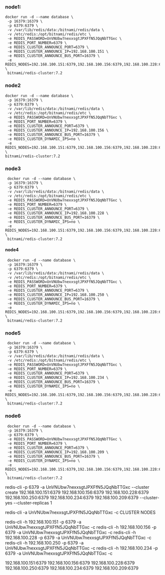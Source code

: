 ### node1:
```
docker run -d --name database \
 -p 16379:16379 \
 -p 6379:6379 \
 -v /var/lib/redis/data:/bitnami/redis/data \
 -v /etc/redis:/opt/bitnami/redis/etc \
 -e REDIS_PASSWORD=UnVNUbw7nexxsgtJPXFfN5JQqNbTTGxc \
 -e REDIS_PORT_NUMBER=6379 \
 -e REDIS_CLUSTER_ANNOUNCE_PORT=6379 \
 -e REDIS_CLUSTER_ANNOUNCE_IP=192.168.100.151 \
 -e REDIS_CLUSTER_ANNOUNCE_BUS_PORT=16379 \
 -e REDIS_NODES=192.168.100.151:6379,192.168.100.156:6379,192.168.100.228:6379,192.168.100.250:6379,192.168.100.234:6379,192.168.100.209:6379 \
 bitnami/redis-cluster:7.2
 ```

### node2
```
docker run -d --name database \
 -p 16379:16379 \
 -p 6379:6379 \
 -v /var/lib/redis/data:/bitnami/redis/data \
 -v /etc/redis:/opt/bitnami/redis/etc \
 -e REDIS_PASSWORD=UnVNUbw7nexxsgtJPXFfN5JQqNbTTGxc \
 -e REDIS_PORT_NUMBER=6379 \
 -e REDIS_CLUSTER_ANNOUNCE_PORT=6379 \
 -e REDIS_CLUSTER_ANNOUNCE_IP=192.168.100.156 \
 -e REDIS_CLUSTER_ANNOUNCE_BUS_PORT=16379 \
 -e REDIS_CLUSTER_DYNAMIC_IPS=no \
 -e REDIS_NODES=192.168.100.151:6379,192.168.100.156:6379,192.168.100.228:6379,192.168.100.250:6379,192.168.100.234:6379,192.168.100.209:6379 \
bitnami/redis-cluster:7.2
```

### node3
```
 docker run -d --name database \
 -p 16379:16379 \
 -p 6379:6379 \
 -v /var/lib/redis/data:/bitnami/redis/data \
 -v /etc/redis:/opt/bitnami/redis/etc \
 -e REDIS_PASSWORD=UnVNUbw7nexxsgtJPXFfN5JQqNbTTGxc \
 -e REDIS_PORT_NUMBER=6379 \
 -e REDIS_CLUSTER_ANNOUNCE_PORT=6379 \
 -e REDIS_CLUSTER_ANNOUNCE_IP=192.168.100.228 \
 -e REDIS_CLUSTER_ANNOUNCE_BUS_PORT=16379 \
 -e REDIS_CLUSTER_DYNAMIC_IPS=no \
 -e REDIS_NODES=192.168.100.151:6379,192.168.100.156:6379,192.168.100.228:6379,192.168.100.250:6379,192.168.100.234:6379,192.168.100.209:6379 \
 bitnami/redis-cluster:7.2
```

#### node4
```
 docker run -d --name database \
 -p 16379:16379 \
 -p 6379:6379 \
 -v /var/lib/redis/data:/bitnami/redis/data \
 -v /etc/redis:/opt/bitnami/redis/etc \
 -e REDIS_PASSWORD=UnVNUbw7nexxsgtJPXFfN5JQqNbTTGxc \
 -e REDIS_PORT_NUMBER=6379 \
 -e REDIS_CLUSTER_ANNOUNCE_PORT=6379 \
 -e REDIS_CLUSTER_ANNOUNCE_IP=192.168.100.250 \
 -e REDIS_CLUSTER_ANNOUNCE_BUS_PORT=16379 \
 -e REDIS_CLUSTER_DYNAMIC_IPS=no \
 -e REDIS_NODES=192.168.100.151:6379,192.168.100.156:6379,192.168.100.228:6379,192.168.100.250:6379,192.168.100.234:6379,192.168.100.209:6379 \
 bitnami/redis-cluster:7.2
```

### node5
```
 docker run -d --name database \
 -p 16379:16379 \
 -p 6379:6379 \
 -v /var/lib/redis/data:/bitnami/redis/data \
 -v /etc/redis:/opt/bitnami/redis/etc \
 -e REDIS_PASSWORD=UnVNUbw7nexxsgtJPXFfN5JQqNbTTGxc \
 -e REDIS_PORT_NUMBER=6379 \
 -e REDIS_CLUSTER_ANNOUNCE_PORT=6379 \
 -e REDIS_CLUSTER_ANNOUNCE_IP=192.168.100.234 \
 -e REDIS_CLUSTER_ANNOUNCE_BUS_PORT=16379 \
 -e REDIS_CLUSTER_DYNAMIC_IPS=no \
 -e REDIS_NODES=192.168.100.151:6379,192.168.100.156:6379,192.168.100.228:6379,192.168.100.250:6379,192.168.100.234:6379,192.168.100.209:6379 \
 bitnami/redis-cluster:7.2
```

### node6
```
 docker run -d --name database \
 -p 16379:16379 \
 -p 6379:6379 \
 -e REDIS_PASSWORD=UnVNUbw7nexxsgtJPXFfN5JQqNbTTGxc \
 -e REDIS_PORT_NUMBER=6379 \
 -e REDIS_CLUSTER_ANNOUNCE_PORT=6379 \
 -e REDIS_CLUSTER_ANNOUNCE_IP=192.168.100.209 \
 -e REDIS_CLUSTER_ANNOUNCE_BUS_PORT=16379 \
 -e REDIS_CLUSTER_DYNAMIC_IPS=no \
 -e REDIS_NODES=192.168.100.151:6379,192.168.100.156:6379,192.168.100.228:6379,192.168.100.250:6379,192.168.100.234:6379,192.168.100.209:6379 \
 bitnami/redis-cluster:7.2
 ```


redis-cli -p 6379 -a UnVNUbw7nexxsgtJPXFfN5JQqNbTTGxc --cluster create 192.168.100.151:6379 192.168.100.156:6379 192.168.100.228:6379 192.168.100.250:6379 192.168.100.234:6379 192.168.100.209:6379 --cluster-yes --cluster-replicas 1

redis-cli -a UnVNUbw7nexxsgtJPXFfN5JQqNbTTGxc -c CLUSTER NODES

redis-cli -h 192.168.100.151 -p 6379 -a UnVNUbw7nexxsgtJPXFfN5JQqNbTTGxc -c
redis-cli -h 192.168.100.156 -p 6379 -a UnVNUbw7nexxsgtJPXFfN5JQqNbTTGxc -c
redis-cli -h 192.168.100.228 -p 6379 -a UnVNUbw7nexxsgtJPXFfN5JQqNbTTGxc -c
redis-cli -h 192.168.100.250 -p 6379 -a UnVNUbw7nexxsgtJPXFfN5JQqNbTTGxc -c
redis-cli -h 192.168.100.234 -p 6379 -a UnVNUbw7nexxsgtJPXFfN5JQqNbTTGxc -c



192.168.100.151:6379 
192.168.100.156:6379 
192.168.100.228:6379 
192.168.100.250:6379 
192.168.100.234:6379 
192.168.100.209:6379
